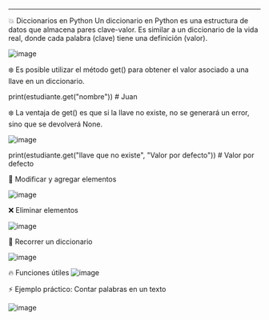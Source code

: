 _____________________________________________________________________________________________________

💥 Diccionarios en Python
Un diccionario en Python es una estructura de datos que almacena pares clave-valor. Es similar a un diccionario de la vida real, donde cada palabra (clave) tiene una definición (valor).

![image](https://github.com/user-attachments/assets/7a644f66-9d42-4fc1-a68f-604969d27940)



❄️ Es posible utilizar el método get() para obtener el valor asociado a una llave en un diccionario.

print(estudiante.get("nombre")) # Juan

❄️ La ventaja de get() es que si la llave no existe, no se generará un error, sino que se devolverá None.

![image](https://github.com/user-attachments/assets/7093f40a-502c-4e5a-87e7-c560fb185edf)


print(estudiante.get("llave que no existe", "Valor por defecto")) # Valor por defecto




🔄 Modificar y agregar elementos

![image](https://github.com/user-attachments/assets/cc5a51d0-44fd-4bb4-91aa-ae03344b2051)

❌ Eliminar elementos

![image](https://github.com/user-attachments/assets/8baf3db5-7f6a-4738-a1a8-d7e47734ab7f)


📜 Recorrer un diccionario

![image](https://github.com/user-attachments/assets/78b7ae0a-3918-449f-9547-f1583657850a)


🔥 Funciones útiles
![image](https://github.com/user-attachments/assets/8662bda5-c41b-44a1-9d5a-1f0900d5e19b)

⚡ Ejemplo práctico: Contar palabras en un texto

![image](https://github.com/user-attachments/assets/39f284a1-0b42-4542-94ff-9a13660e7e6d)


